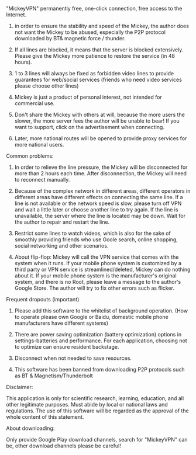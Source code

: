 
"MickeyVPN" permanently free, one-click connection, free access to the Internet.

1. in order to ensure the stability and speed of the Mickey, the author does not want the Mickey to be abused, especially the P2P protocol downloaded by BT& magnetic force / thunder.

2. If all lines are blocked, it means that the server is blocked extensively. Please give the Mickey more patience to restore the service (in 48 hours).

3. 1 to 3 lines will always be fixed as forbidden video lines to provide guarantees for web/social services (friends who need video services please choose other lines)

4. Mickey is just a product of personal interest, not intended for commercial use.

5. Don't share the Mickey with others at will, because the more users the slower, the more server fees the author will be unable to bear! If you want to support, click on the advertisement when connecting.

6. Later, more national routes will be opened to provide proxy services for more national users.

Common problems:

1. In order to relieve the line pressure, the Mickey will be disconnected for more than 2 hours each time. After disconnection, the Mickey will need to reconnect manually.

2. Because of the complex network in different areas, different operators in different areas have different effects on connecting the same line. If a line is not available or the network speed is slow, please turn off VPN and wait a little later or choose another line to try again. If the line is unavailable, the server where the line is located may be down. Wait for the author to repair and restart the line.

3. Restrict some lines to watch videos, which is also for the sake of smoothly providing friends who use Goole search, online shopping, social networking and other scenarios.

4. About flip-flop: Mickey will call the VPN service that comes with the system when it runs. If your mobile phone system is customized by a third party or VPN service is streamlined/deleted, Mickey can do nothing about it. If your mobile phone system is the manufacturer's original system, and there is no Root, please leave a message to the author's Google Store. The author will try to fix other errors such as flicker.

Frequent dropouts (important)

1. Please add this software to the whitelist of background operation. (How to operate please own Google or Baidu, domestic mobile phone manufacturers have different systems)

2. There are power saving optimization (battery optimization) options in settings-batteries and performance. For each application, choosing not to optimize can ensure resident backstage.

3. Disconnect when not needed to save resources.

4. This software has been banned from downloading P2P protocols such as BT & Magnetism/Thunderbolt

Disclaimer:

This application is only for scientific research, learning, education, and all other legitimate purposes. Must abide by local or national laws and regulations. The use of this software will be regarded as the approval of the whole content of this statement.

About downloading:

Only provide Google Play download channels, search for "MickeyVPN" can be, other download channels please be careful!
